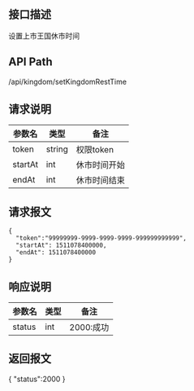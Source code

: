 ## 接口描述
设置上市王国休市时间
## API Path
/api/kingdom/setKingdomRestTime
## 请求说明
|参数名   |类型    |备注             |
|---------|--------|-----------------|
|token    |string  |权限token        |
|startAt  |int     |休市时间开始     |
|endAt    |int     |休市时间结束     |

## 请求报文
    { 
      "token":"99999999-9999-9999-9999-999999999999",
      "startAt": 1511078400000,
      "endAt": 1511078400000
    }
    
## 响应说明
|参数名   |类型    |备注             |
|---------|--------|-----------------|
|status   |int     |2000:成功        |
## 返回报文
  {
    "status":2000 
  }

